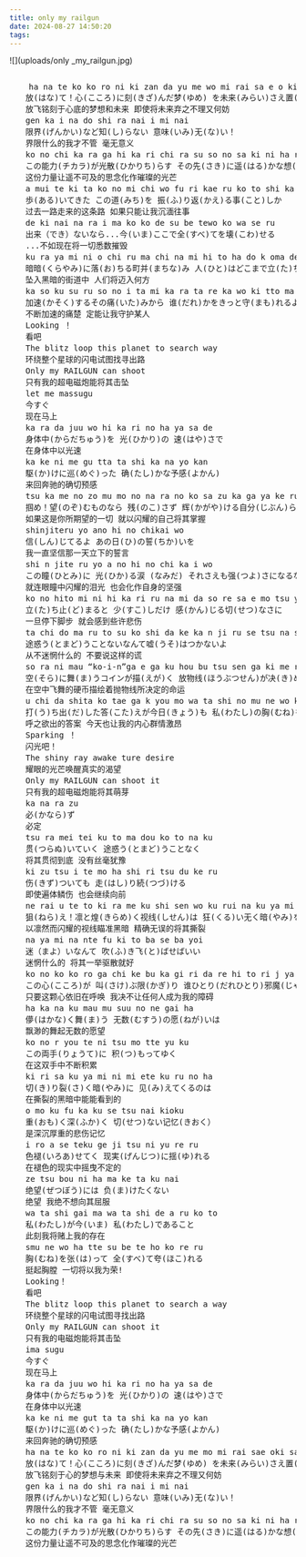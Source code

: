 ```yaml
---
title: only my railgun
date: 2024-08-27 14:50:20
tags:
---
```


![](uploads/only _my_railgun.jpg)

<pre>

    ha na te ko ko ro ni ki zan da yu me wo mi rai sa e o ki sa ri ni shi te
　　放(はな)て！心(こころ)に刻(きざ)んだ梦(ゆめ) を未来(みらい)さえ置(お)き去(ざ)りにして
　　放飞铭刻于心底的梦想和未来 即使将未来弃之不理又何妨
　　gen ka i na do shi ra nai i mi nai
　　限界(げんかい)など知(し)らない 意味(いみ)无(な)い！
　　界限什么的我才不管 毫无意义
　　ko no chi ka ra ga hi ka ri chi ra su so no sa ki ni ha ru ka na o moi wo
　　この能力(チカラ)が光散(ひかりち)らす その先(さき)に遥(はる)かな想(おも)いを
　　这份力量让遥不可及的思念化作璀璨的光芒
　　a mui te ki ta ko no mi chi wo fu ri kae ru ko to shi ka
　　歩(ある)いてきた この道(みち)を 振(ふ)り返(かえ)る事(こと)しか
　　过去一路走来的这条路 如果只能让我沉湎往事
　　de ki nai na ra i ma ko ko de su be tewo ko wa se ru
　　出来（でき）ないなら...今(いま)ここで全(すべ)てを壊(こわ)せる
　　...不如现在将一切悉数摧毁
　　ku ra ya mi ni o chi ru ma chi na mi hi to ha do k oma de ta chi mu ka e ru no
　　暗暗(くらやみ)に落(お)ちる町并(まちな)み 人(ひと)はどこまで立(た)ち向(む)かえるの？
　　坠入黑暗的街道中 人们将迈入何方
　　ka so ku su ru so no i ta mi ka ra ta re ka wo ki tto ma mo re ru yo
　　加速(かそく)するその痛(いた)みから 谁(だれ)かをきっと守(まも)れるよ
　　不断加速的痛楚 定能让我守护某人
　　Looking ！
　　看吧
　　The blitz loop this planet to search way
　　环绕整个星球的闪电试图找寻出路
　　Only my RAILGUN can shoot
　　只有我的超电磁炮能将其击坠
　　let me massugu
　　今すぐ
　　现在马上
　　ka ra da juu wo hi ka ri no ha ya sa de
　　身体中(からだちゅう)を 光(ひかり)の 速(はや)さで
　　在身体中以光速
　　ka ke ni me gu tta ta shi ka na yo kan
　　駆(か)けに巡(めぐ)った 确(たし)かな予感(よかん)
　　来回奔驰的确切预感
　　tsu ka me no zo mu mo no na ra no ko sa zu ka ga ya ke ru ji bun ra shi sa de
　　掴め！望(のぞ)むものなら 残(のこ)さず 辉(かがや)ける自分(じぶん)らしさで らしさで
　　如果这是你所期望的一切 就以闪耀的自己将其掌握
　　shinjiteru yo ano hi no chikai wo
　　信(しん)じてるよ あの日(ひ)の誓(ちか)いを
　　我一直坚信那一天立下的誓言
　　shi n jite ru yo a no hi no chi ka i wo
　　この瞳(ひとみ)に 光(ひか)る涙 (なみだ) それさえも强(つよ)さになるなら
　　就连眼瞳中闪耀的泪光 也会化作自身的坚强
　　ko no hito mi ni hi ka ri ru na mi da so re sa e mo tsu yo sa ni na ru ka ra
　　立(た)ち止(ど)まると 少(すこ)しだけ 感(かん)じる切(せつ)なさに
　　一旦停下脚步 就会感到些许悲伤
　　ta chi do ma ru to su ko shi da ke ka n ji ru se tsu na sa ni to ma-do-uko to nai nan te u so ha tsu ka na i yo
　　途惑う(とまど)うことないなんて嘘(うそ)はつかないよ
　　从不迷惘什么的 不要说这样的谎
　　so ra ni mau “ko-i-n”ga e ga ku hou bu tsu sen ga ki me ru un mei
　　空(そら)に舞(ま)うコインが描(えが)く 放物线(ほうぶつせん)が决(き)める运命(うんめい)
　　在空中飞舞的硬币描绘着抛物线所决定的命运
　　u chi da shita ko tae ga k you mo wa ta shi no mu ne wo ka ke me gu ru
　　打(う)ち出(だ)した答(こた)えが今日(きょう)も 私(わたし)の胸(むね)を駆(か)け巡(めぐ)る
　　呼之欲出的答案 今天也让我的内心群情激昂
　　Sparking ！
　　闪光吧！
　　The shiny ray awake ture desire
　　耀眼的光芒唤醒真实的渴望
　　Only my RAILGUN can shoot it
　　只有我的超电磁炮能将其萌芽
　　ka na ra zu
　　必(かなら)ず
　　必定
　　tsu ra mei tei ku to ma dou ko to na ku
　　贯(つらぬ)いていく 途惑う(とまど)うことなく
　　将其贯彻到底 没有丝毫犹豫
　　ki zu tsu i te mo ha shi ri tsu du ke ru
　　伤(きず)ついても 走(はし)り続(つづ)ける
　　即使遍体鳞伤 也会继续向前
　　ne rai u te to ki ra me ku shi sen wo ku rui na ku ya mi wo ki ri sa ku
　　狙(ねら)え！凛と煌(きらめ)く视线(しせん)は 狂(くる)い无く暗(やみ)を切(き)り裂(さ)く
　　以凛然而闪耀的视线瞄准黑暗 精确无误的将其撕裂
　　na ya mi na nte fu ki to ba se ba yoi
　　迷（まよ）いなんて 吹(ふ)き飞(と)ばせばいい
　　迷惘什么的 将其一举驱散就好
　　ko no ko ko ro ga chi ke bu ka gi ri da re hi to ri j ya ma na do chi se nai
　　この心(こころ)が 叫(さけ)ぶ限(かぎ)り 谁ひとり(だれひとり)邪魔(じゃま)などさせない
　　只要这颗心依旧在呼唤 我决不让任何人成为我的障碍
　　ha ka na ku mau mu suu no ne gai ha
　　儚(はかな)く舞(ま)う 无数(むすう)の愿(ねが)いは
　　飘渺的舞起无数的愿望
　　ko no r you te ni tsu mo tte yu ku
　　この両手(りょうて)に 积(つ)もってゆく
　　在这双手中不断积累
　　ki ri sa ku ya mi ni mi ete ku ru no ha
　　切(き)り裂(さ)く暗(やみ)に 见(み)えてくるのは
　　在撕裂的黑暗中能能看到的
　　o mo ku fu ka ku se tsu nai kioku
　　重(おも)く深(ふか)く 切(せつ)ない记忆(きおく）
　　是深沉厚重的悲伤记忆
　　i ro a se teku ge ji tsu ni yu re ru
　　色褪(いろあ)せてく 现実(げんじつ)に揺(ゆ)れる
　　在褪色的现实中摇曳不定的
　　ze tsu bou ni ha ma ke ta ku nai
　　绝望(ぜつぼう)には 负(ま)けたくない
　　绝望 我绝不想向其屈服
　　wa ta shi gai ma wa ta shi de a ru ko to
　　私(わたし)が今(いま) 私(わたし)であること
　　此刻我将赌上我的存在
　　smu ne wo ha tte su be te ho ko re ru
　　胸(むね)を张(は)って 全(すべ)て夸(ほこ)れる
　　挺起胸膛 一切将以我为荣!
　　Looking！
　　看吧
　　The blitz loop this planet to search a way
　　环绕整个星球的闪电试图寻找出路
　　Only my RAILGUN can shoot it
　　只有我的电磁炮能将其击坠
　　ima sugu
　　今すぐ
　　现在马上
　　ka ra da juu wo hi ka ri no ha ya sa de
　　身体中(からだちゅう)を 光(ひかり)の 速(はや)さで
　　在身体中以光速
　　ka ke ni me gut ta ta shi ka na yo kan
　　駆(か)けに巡(めぐ)った 确(たし)かな予感(よかん)
　　来回奔驰的确切预感
　　ha na te ko ko ro ni ki zan da yu me mo mi rai sae oki sa ri ni shi te
　　放(はな)て！心(こころ)に刻(きざ)んだ梦(ゆめ) を未来(みらい)さえ置(お)き去(ざ)りにして
　　放飞铭刻于心的梦想与未来 即使将未来弃之不理又何妨
　　gen ka i na do shi ra nai i mi nai
　　限界(げんかい)など知(し)らない 意味(いみ)无(な)い！
　　界限什么的我才不管 毫无意义
　　ko no chi ka ra ga hi ka ri chi ra su so no sa ki ni ha ru ka nao moi wo
　　この能力(チカラ)が光散(ひかりち)らす その先(さき)に遥(はる)かな想(おも)いを
　　这份力量让遥不可及的思念化作璀璨的光芒

</pre>
